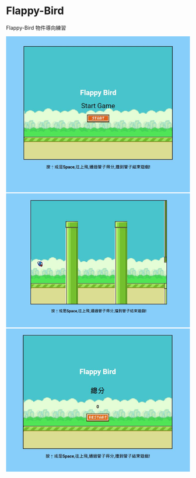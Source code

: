 # Flappy-Bird
Flappy-Bird 物件導向練習

![GITHUB]( https://github.com/subcer/Flappy-Bird/blob/main/index.jpg "遊戲開始畫面")
![GITHUB]( https://github.com/subcer/Flappy-Bird/blob/main/index2.jpg "遊戲進程畫面")
![GITHUB]( https://github.com/subcer/Flappy-Bird/blob/main/index3.jpg "遊戲結束畫面")
